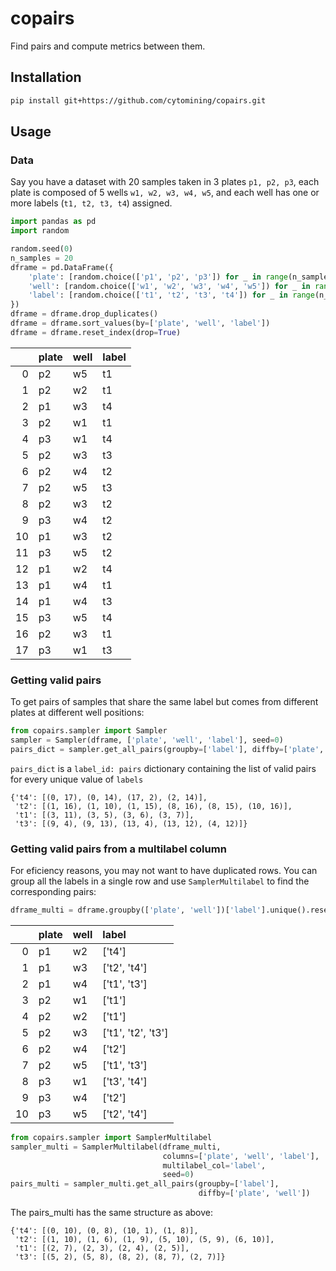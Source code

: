  # copairs

Find pairs and compute metrics between them.

## Installation

```bash
pip install git+https://github.com/cytomining/copairs.git
```

## Usage

### Data

Say you have a dataset with 20 samples taken in 3 plates `p1, p2, p3`,
each plate is composed of 5 wells `w1, w2, w3, w4, w5`, and each well 
has one or more labels (`t1, t2, t3, t4`) assigned.

```python
import pandas as pd
import random

random.seed(0)
n_samples = 20
dframe = pd.DataFrame({
    'plate': [random.choice(['p1', 'p2', 'p3']) for _ in range(n_samples)],
    'well': [random.choice(['w1', 'w2', 'w3', 'w4', 'w5']) for _ in range(n_samples)],
    'label': [random.choice(['t1', 't2', 't3', 't4']) for _ in range(n_samples)]
})
dframe = dframe.drop_duplicates()
dframe = dframe.sort_values(by=['plate', 'well', 'label'])
dframe = dframe.reset_index(drop=True)
```

|    | plate   | well   | label   |
|---:|:--------|:-------|:--------|
|  0 | p2      | w5     | t1      |
|  1 | p2      | w2     | t1      |
|  2 | p1      | w3     | t4      |
|  3 | p2      | w1     | t1      |
|  4 | p3      | w1     | t4      |
|  5 | p2      | w3     | t3      |
|  6 | p2      | w4     | t2      |
|  7 | p2      | w5     | t3      |
|  8 | p2      | w3     | t2      |
|  9 | p3      | w4     | t2      |
| 10 | p1      | w3     | t2      |
| 11 | p3      | w5     | t2      |
| 12 | p1      | w2     | t4      |
| 13 | p1      | w4     | t1      |
| 14 | p1      | w4     | t3      |
| 15 | p3      | w5     | t4      |
| 16 | p2      | w3     | t1      |
| 17 | p3      | w1     | t3      |

### Getting valid pairs

To get pairs of samples that share the same label but comes from different
plates at different well positions: 

```python
from copairs.sampler import Sampler
sampler = Sampler(dframe, ['plate', 'well', 'label'], seed=0)
pairs_dict = sampler.get_all_pairs(groupby=['label'], diffby=['plate', 'well'])
```

`pairs_dict` is a `label_id: pairs` dictionary containing the list of valid
pairs for every unique value of `labels`

```
{'t4': [(0, 17), (0, 14), (17, 2), (2, 14)],
 't2': [(1, 16), (1, 10), (1, 15), (8, 16), (8, 15), (10, 16)],
 't1': [(3, 11), (3, 5), (3, 6), (3, 7)],
 't3': [(9, 4), (9, 13), (13, 4), (13, 12), (4, 12)]}
```

### Getting valid pairs from a multilabel column

For eficiency reasons, you may not want to have duplicated rows. You can
group all the labels in a single row and use `SamplerMultilabel` to find the
corresponding pairs:

```python
dframe_multi = dframe.groupby(['plate', 'well'])['label'].unique().reset_index()
```

|    | plate   | well   | label              |
|---:|:--------|:-------|:-------------------|
|  0 | p1      | w2     | ['t4']             |
|  1 | p1      | w3     | ['t2', 't4']       |
|  2 | p1      | w4     | ['t1', 't3']       |
|  3 | p2      | w1     | ['t1']             |
|  4 | p2      | w2     | ['t1']             |
|  5 | p2      | w3     | ['t1', 't2', 't3'] |
|  6 | p2      | w4     | ['t2']             |
|  7 | p2      | w5     | ['t1', 't3']       |
|  8 | p3      | w1     | ['t3', 't4']       |
|  9 | p3      | w4     | ['t2']             |
| 10 | p3      | w5     | ['t2', 't4']       |

```python
from copairs.sampler import SamplerMultilabel
sampler_multi = SamplerMultilabel(dframe_multi,
                                  columns=['plate', 'well', 'label'],
                                  multilabel_col='label',
                                  seed=0)
pairs_multi = sampler_multi.get_all_pairs(groupby=['label'],
                                          diffby=['plate', 'well'])
```

The pairs_multi has the same structure as above:

```
{'t4': [(0, 10), (0, 8), (10, 1), (1, 8)],
 't2': [(1, 10), (1, 6), (1, 9), (5, 10), (5, 9), (6, 10)],
 't1': [(2, 7), (2, 3), (2, 4), (2, 5)],
 't3': [(5, 2), (5, 8), (8, 2), (8, 7), (2, 7)]}
```
